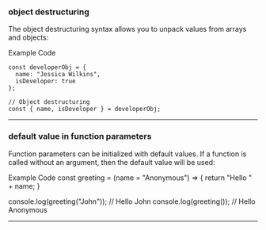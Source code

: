 ### object destructuring

The object destructuring syntax allows you to unpack values from arrays and objects:

Example Code

    const developerObj = {
      name: "Jessica Wilkins",
      isDeveloper: true
    };

    // Object destructuring
    const { name, isDeveloper } = developerObj;

---------------------------------------------------------
### default value in function parameters

Function parameters can be initialized with default values. If a function is called without an argument, then the default value will be used:

Example Code
const greeting = (name = "Anonymous") => {
  return "Hello " + name;
} 

console.log(greeting("John")); // Hello John
console.log(greeting()); // Hello Anonymous

---------------------------------------------------------
